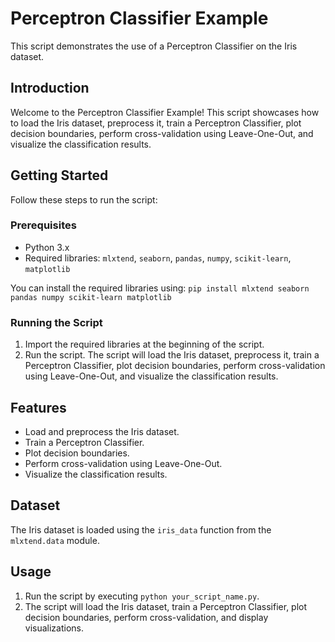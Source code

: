 # Perceptron Classifier Example

This script demonstrates the use of a Perceptron Classifier on the Iris dataset.

## Introduction

Welcome to the Perceptron Classifier Example! This script showcases how to load the Iris dataset, preprocess it, train a Perceptron Classifier, plot decision boundaries, perform cross-validation using Leave-One-Out, and visualize the classification results.

## Getting Started

Follow these steps to run the script:

### Prerequisites

- Python 3.x
- Required libraries: `mlxtend`, `seaborn`, `pandas`, `numpy`, `scikit-learn`, `matplotlib`

You can install the required libraries using: `pip install mlxtend seaborn pandas numpy scikit-learn matplotlib`

### Running the Script

1. Import the required libraries at the beginning of the script.
2. Run the script. The script will load the Iris dataset, preprocess it, train a Perceptron Classifier, plot decision boundaries, perform cross-validation using Leave-One-Out, and visualize the classification results.

## Features

- Load and preprocess the Iris dataset.
- Train a Perceptron Classifier.
- Plot decision boundaries.
- Perform cross-validation using Leave-One-Out.
- Visualize the classification results.

## Dataset

The Iris dataset is loaded using the `iris_data` function from the `mlxtend.data` module.

## Usage

1. Run the script by executing `python your_script_name.py`.
2. The script will load the Iris dataset, train a Perceptron Classifier, plot decision boundaries, perform cross-validation, and display visualizations.
